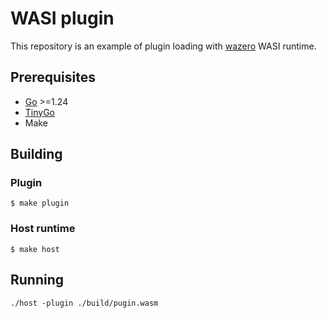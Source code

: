 # WASI plugin

This repository is an example of plugin loading with [wazero](https://github.com/tetratelabs/wazero) WASI runtime.

## Prerequisites

- [Go](https://go.dev) >=1.24
- [TinyGo](https://tinygo.org)
- Make

## Building

### Plugin

```shell
$ make plugin
```

### Host runtime

```shell
$ make host
```

## Running

```shell
./host -plugin ./build/pugin.wasm
```
